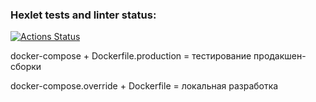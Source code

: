 ### Hexlet tests and linter status:
[![Actions Status](https://github.com/lov3catch/devops-for-programmers-project-lvl1/workflows/hexlet-check/badge.svg)](https://github.com/lov3catch/devops-for-programmers-project-lvl1/actions)

docker-compose + Dockerfile.production = тестирование продакшен-сборки


docker-compose.override + Dockerfile = локальная разработка